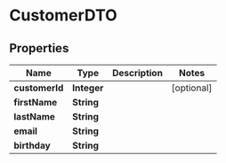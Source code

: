 
# CustomerDTO

## Properties
Name | Type | Description | Notes
------------ | ------------- | ------------- | -------------
**customerId** | **Integer** |  |  [optional]
**firstName** | **String** |  | 
**lastName** | **String** |  | 
**email** | **String** |  | 
**birthday** | **String** |  | 



